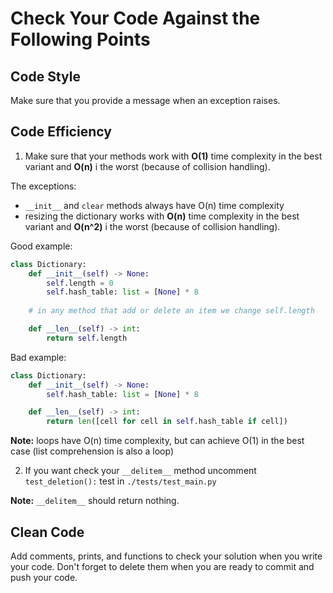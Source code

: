 # Check Your Code Against the Following Points

## Code Style

Make sure that you provide a message when an exception raises.

## Code Efficiency

1) Make sure that your methods work with 
**O(1)** time complexity in the best variant and 
**O(n)** i the worst (because of collision handling).

The exceptions:
- `__init__` and `clear` methods always have O(n) time complexity
- resizing the dictionary works with
**O(n)** time complexity in the best variant and 
**O(n^2)** i the worst (because of collision handling).


Good example:


```python
class Dictionary:
    def __init__(self) -> None:
        self.length = 0
        self.hash_table: list = [None] * 8
        
    # in any method that add or delete an item we change self.length

    def __len__(self) -> int:
        return self.length
```

Bad example:

```python
class Dictionary:
    def __init__(self) -> None:
        self.hash_table: list = [None] * 8

    def __len__(self) -> int:
        return len([cell for cell in self.hash_table if cell])
```

**Note:** loops have O(n) time complexity, 
but can achieve O(1) in the best case 
(list comprehension is also a loop)

2) If you want check your `__delitem__` method 
uncomment `test_deletion():` test in `./tests/test_main.py`

**Note:** `__delitem__` should return nothing.

## Clean Code

Add comments, prints, and functions to check your solution when you write your code. 
Don't forget to delete them when you are ready to commit and push your code.
